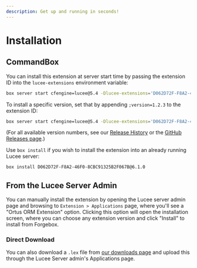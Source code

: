 ```yaml
---
description: Get up and running in seconds!
---
```


# Installation

## CommandBox

You can install this extension at server start time by passing the extension ID into the `lucee-extensions` environment variable:

```bash
box server start cfengine=lucee@5.4 -Dlucee-extensions='D062D72F-F8A2-46F0-8CBC91325B2F067B'
```

To install a specific version, set that by appending `;version=1.2.3` to the extension ID:

```bash
box server start cfengine=lucee@5.4 -Dlucee-extensions='D062D72F-F8A2-46F0-8CBC91325B2F067B;version=6.2.0'
```

(For all available version numbers, see our [Release History](release-history.md) or the [GitHub Releases page](https://github.com/Ortus-Solutions/extension-hibernate/releases).)

Use `box install` if you wish to install the extension into an already running Lucee server:

```bash
box install D062D72F-F8A2-46F0-8CBC91325B2F067B@6.1.0
```

## From the Lucee Server Admin

You can manually install the extension by opening the Lucee server admin page and browsing to `Extension > Applications` page, where you'll see a "Ortus ORM Extension" option. Clicking this option will open the installation screen, where you can choose any extension version and click "Install" to install from Forgebox.

### Direct Download

You can also download a `.lex` file from [our downloads page](https://downloads.ortussolutions.com/#/ortussolutions/lucee-extensions/ortus-orm/) and upload this through the Lucee Server admin's Applications page.
